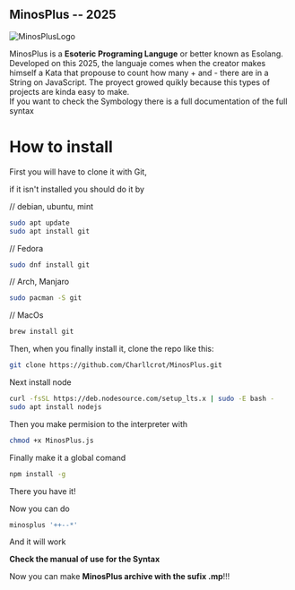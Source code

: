 ## MinosPlus -- 2025
![MinosPlusLogo](https://github.com/user-attachments/assets/d14ee7a2-9863-4303-8781-a00bb5f91caa)


MinosPlus is a **Esoteric Programing Languge** or better known as Esolang. Developed on this 2025, the languaje comes when the creator makes himself a Kata that propouse to count how many + and - there are in a String on JavaScript. The proyect growed quikly because this types of projects are kinda easy to make.\
If you want to check the Symbology there is a full documentation of the full syntax


# How to install

First you will have to clone it with Git,

if it isn't installed you should do it by 


// debian, ubuntu, mint
```bash
sudo apt update
sudo apt install git
```

// Fedora
```bash
sudo dnf install git
```
// Arch, Manjaro
```bash
sudo pacman -S git
```
// MacOs
```bash
brew install git
```

Then, when you finally install it, clone the repo like this:
```bash
git clone https://github.com/Charllcrot/MinosPlus.git
```
Next install node
```bash
curl -fsSL https://deb.nodesource.com/setup_lts.x | sudo -E bash -
sudo apt install nodejs
```

 Then you make permision to the interpreter with
```bash
chmod +x MinosPlus.js
```
Finally make it a global comand
```bash
npm install -g
```
There you have it!

Now you can do
```bash
minosplus '++--*'
```

And it will work

**Check the manual of use for the Syntax**

Now you can make **MinosPlus archive with the sufix .mp**!!!
